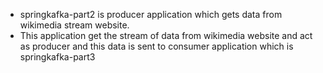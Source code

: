 - springkafka-part2 is producer application which gets data from wikimedia stream website.
- This application get the stream of data from wikimedia website and act as producer and this data is sent to consumer
  application which is springkafka-part3